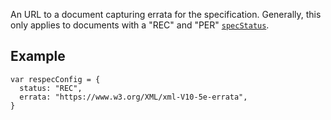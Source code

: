 An URL to a document capturing errata for the specification. Generally, this only applies to documents with a   "REC" and "PER" [`specStatus`](specStatus).

## Example

```JS
var respecConfig = {
  status: "REC",
  errata: "https://www.w3.org/XML/xml-V10-5e-errata",
}
```
